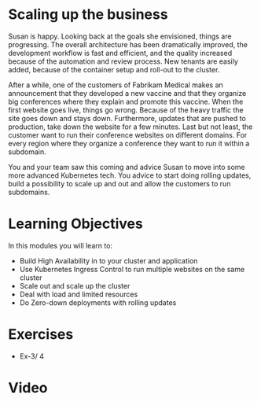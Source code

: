 # Scaling up the business
Susan is happy. Looking back at the goals she envisioned, things are progressing. The overall architecture has been dramatically improved, the development workflow is fast and efficient, and the quality increased because of the automation and review process. New tenants are easily added, because of the container setup and roll-out to the cluster. 

After a while, one of the customers of Fabrikam Medical makes an announcement that they developed a new vaccine and that they organize big conferences where they explain and promote this vaccine. When the first website goes live, things go wrong. Because of the heavy traffic the site goes down and stays down. Furthermore, updates that are pushed to production, take down the website for a few minutes. Last but not least, the customer want to run their conference websites on different domains. For every region where they organize a conference they want to run it within a subdomain.

You and your team saw this coming and advice Susan to move into some more advanced Kubernetes tech. You advice to start doing rolling updates, build a possibility to scale up and out and allow the customers to run subdomains.

# Learning Objectives

In this modules you will learn to:
* Build High Availability in to your cluster and application
* Use Kubernetes Ingress Control to run multiple websites on the same cluster
* Scale out and scale up the cluster
* Deal with load and limited resources
* Do Zero-down deployments with rolling updates


# Exercises
 * Ex-3/ 4

# Video

